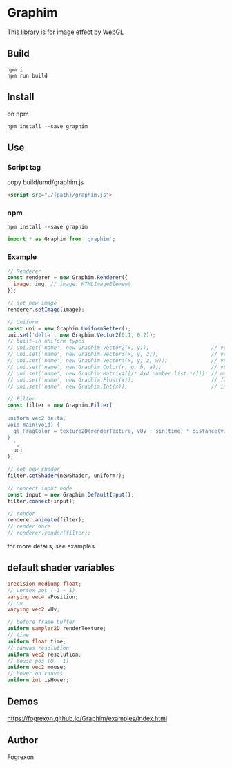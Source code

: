 # Graphim

This library is for image effect by WebGL

## Build

```
npm i
npm run build
```

## Install

on npm

```
npm install --save graphim
```

## Use

### Script tag

copy build/umd/graphim.js

```html
<script src="./{path}/graphim.js">
```

### npm

```
npm install --save graphim
```

```javascript
import * as Graphim from 'graphim';
```

### Example

```javascript
// Renderer
const renderer = new Graphim.Renderer({
  image: img, // image: HTMLImageElement
});

// set new image
renderer.setImage(image);

// Uniform
const uni = new Graphim.UniformSetter();
uni.set('delta', new Graphim.Vector2(0.1, 0.2));
// built-in uniform types
// uni.set('name', new Graphim.Vector2(x, y));                    // vec2
// uni.set('name', new Graphim.Vector3(x, y, z));                 // vec3
// uni.set('name', new Graphim.Vector4(x, y, z, w));              // vec4
// uni.set('name', new Graphim.Color(r, g, b, a));                // vec4
// uni.set('name', new Graphim.Matrix4([/* 4x4 number list */])); // mat4
// uni.set('name', new Graphim.Float(x));                         // float
// uni.set('name', new Graphim.Int(x));                           // int

// Filter
const filter = new Graphim.Filter(
  `
uniform vec2 delta;
void main(void) {
  gl_FragColor = texture2D(renderTexture, vUv + sin(time) * distance(vUv, vec2(0.5, 0.5)) * delta);
}
  `,
  uni
);

// set new shader
filter.setShader(newShader, uniform?);

// connect input node
const input = new Graphim.DefaultInput();
filter.connect(input);

// render
renderer.animate(filter);
// render once
// renderer.render(filter);
```

for more details, see examples.

## default shader variables

```glsl
precision mediump float;
// vertex pos (-1 ~ 1)
varying vec4 vPosition;
// uv
varying vec2 vUv;

// before frame buffer
uniform sampler2D renderTexture;
// time
uniform float time;
// canvas resolution
uniform vec2 resolution;
// mouse pos (0 ~ 1)
uniform vec2 mouse;
// hover on canvas
uniform int isHover;
```

## Demos

https://fogrexon.github.io/Graphim/examples/index.html

## Author

Fogrexon
